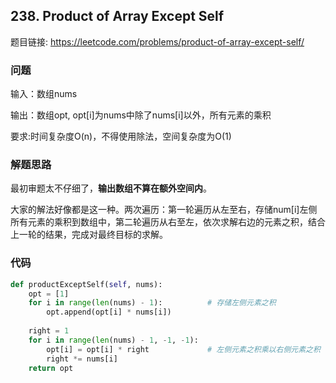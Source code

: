 ## 238. Product of Array Except Self

题目链接: https://leetcode.com/problems/product-of-array-except-self/

### 问题
输入：数组nums

输出：数组opt, opt[i]为nums中除了nums[i]以外，所有元素的乘积

要求:时间复杂度O(n)，不得使用除法，空间复杂度为O(1)

### 解题思路
最初审题太不仔细了，**输出数组不算在额外空间内**。

大家的解法好像都是这一种。两次遍历：第一轮遍历从左至右，存储num[i]左侧所有元素的乘积到数组中，第二轮遍历从右至左，依次求解右边的元素之积，结合上一轮的结果，完成对最终目标的求解。

### 代码

```Python
def productExceptSelf(self, nums):
    opt = [1]
    for i in range(len(nums) - 1):          # 存储左侧元素之积
        opt.append(opt[i] * nums[i])
    
    right = 1
    for i in range(len(nums) - 1, -1, -1):
        opt[i] = opt[i] * right             # 左侧元素之积乘以右侧元素之积
        right *= nums[i]
    return opt
```
